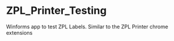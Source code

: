 # ZPL_Printer_Testing
Winforms app to test ZPL Labels.  Similar to the ZPL Printer chrome extensions
